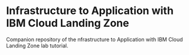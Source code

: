 # Infrastructure to Application with IBM Cloud Landing Zone

Companion repository of the nfrastructure to Application with IBM Cloud Landing Zone lab tutorial.
